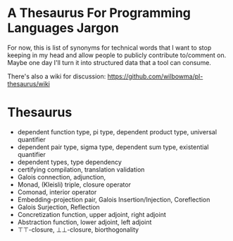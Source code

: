 A Thesaurus For Programming Languages Jargon
==

For now, this is list of synonyms for technical words that I want to stop
keeping in my head and allow people to publicly contribute to/comment on.
Maybe one day I'll turn it into structured data that a tool can consume.

There's also a wiki for discussion: https://github.com/wilbowma/pl-thesaurus/wiki

Thesaurus
==

- dependent function type, pi type, dependent product type, universal quantifier
- dependent pair type, sigma type, dependent sum type, existential quantifier
- dependent types, type dependency
- certifying compilation, translation validation
- Galois connection, adjunction,
- Monad, (Kleisli) triple, closure operator
- Comonad, interior operator
- Embedding-projection pair, Galois Insertion/Injection, Coreflection
- Galois Surjection, Reflection
- Concretization function, upper adjoint, right adjoint
- Abstraction function, lower adjoint, left adjoint
- ⊤⊤-closure, ⊥⊥-closure, biorthogonality
